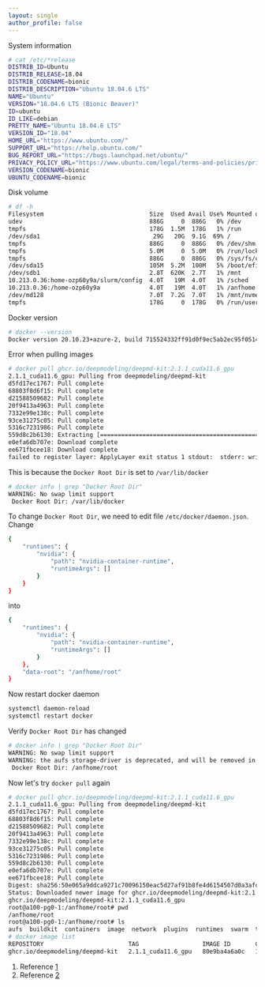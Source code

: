 ```yaml
---
layout: single
author_profile: false
---
```


System information
```bash
# cat /etc/*release
DISTRIB_ID=Ubuntu
DISTRIB_RELEASE=18.04
DISTRIB_CODENAME=bionic
DISTRIB_DESCRIPTION="Ubuntu 18.04.6 LTS"
NAME="Ubuntu"
VERSION="18.04.6 LTS (Bionic Beaver)"
ID=ubuntu
ID_LIKE=debian
PRETTY_NAME="Ubuntu 18.04.6 LTS"
VERSION_ID="18.04"
HOME_URL="https://www.ubuntu.com/"
SUPPORT_URL="https://help.ubuntu.com/"
BUG_REPORT_URL="https://bugs.launchpad.net/ubuntu/"
PRIVACY_POLICY_URL="https://www.ubuntu.com/legal/terms-and-policies/privacy-policy"
VERSION_CODENAME=bionic
UBUNTU_CODENAME=bionic
```

Disk volume
```bash
# df -h
Filesystem                              Size  Used Avail Use% Mounted on
udev                                    886G     0  886G   0% /dev
tmpfs                                   178G  1.5M  178G   1% /run
/dev/sda1                                29G   20G  9.1G  69% /
tmpfs                                   886G     0  886G   0% /dev/shm
tmpfs                                   5.0M     0  5.0M   0% /run/lock
tmpfs                                   886G     0  886G   0% /sys/fs/cgroup
/dev/sda15                              105M  5.2M  100M   5% /boot/efi
/dev/sdb1                               2.8T  620K  2.7T   1% /mnt
10.213.0.36:home-ozp60y9a/slurm/config  4.0T   19M  4.0T   1% /sched
10.213.0.36:/home-ozp60y9a              4.0T   19M  4.0T   1% /anfhome
/dev/md128                              7.0T  7.2G  7.0T   1% /mnt/nvme
tmpfs                                   178G     0  178G   0% /run/user/0
```

Docker version
```bash
# docker --version
Docker version 20.10.23+azure-2, build 715524332ff91d0f9ec5ab2ec95f051456ed1dba
```

Error when pulling images
```bash
# docker pull ghcr.io/deepmodeling/deepmd-kit:2.1.1_cuda11.6_gpu
2.1.1_cuda11.6_gpu: Pulling from deepmodeling/deepmd-kit
d5fd17ec1767: Pull complete
68803f8d6f15: Pull complete
d21588509682: Pull complete
20f9413a4963: Pull complete
7332e99e138c: Pull complete
93ce31275c05: Pull complete
5316c7231986: Pull complete
559d8c2b6130: Extracting [==================================================>]  3.296GB/3.296GB
e0efa6db707e: Download complete
ee671fbcee18: Download complete
failed to register layer: ApplyLayer exit status 1 stdout:  stderr: write /opt/deepmd-kit/lib/python3.10/site-packages/tensorflow/python/_pywrap_tensorflow_internal.so: no space left on device
```

This is because the `Docker Root Dir` is set to `/var/lib/docker`
```bash
# docker info | grep "Docker Root Dir"
WARNING: No swap limit support
 Docker Root Dir: /var/lib/docker
```

To change `Docker Root Dir`, we need to edit file `/etc/docker/daemon.json`.
Change 
```bash
{
    "runtimes": {
        "nvidia": {
            "path": "nvidia-container-runtime",
            "runtimeArgs": []
        }
    }
}
```
into
```bash
{
    "runtimes": {
        "nvidia": {
            "path": "nvidia-container-runtime",
            "runtimeArgs": []
        }
    },
    "data-root": "/anfhome/root"
}
```

Now restart docker daemon
```bash
systemctl daemon-reload
systemctl restart docker
```

Verify `Docker Root Dir` has changed
```bash
# docker info | grep "Docker Root Dir"
WARNING: No swap limit support
WARNING: the aufs storage-driver is deprecated, and will be removed in a future release.
 Docker Root Dir: /anfhome/root
```

Now let's try `docker pull` again
```bash
# docker pull ghcr.io/deepmodeling/deepmd-kit:2.1.1_cuda11.6_gpu
2.1.1_cuda11.6_gpu: Pulling from deepmodeling/deepmd-kit
d5fd17ec1767: Pull complete
68803f8d6f15: Pull complete
d21588509682: Pull complete
20f9413a4963: Pull complete
7332e99e138c: Pull complete
93ce31275c05: Pull complete
5316c7231986: Pull complete
559d8c2b6130: Pull complete
e0efa6db707e: Pull complete
ee671fbcee18: Pull complete
Digest: sha256:50e065a9ddca9271c70096150eac5d27af91b8fe4d6154507d0a3afd637547c2
Status: Downloaded newer image for ghcr.io/deepmodeling/deepmd-kit:2.1.1_cuda11.6_gpu
ghcr.io/deepmodeling/deepmd-kit:2.1.1_cuda11.6_gpu
root@a100-pg0-1:/anfhome/root# pwd
/anfhome/root
root@a100-pg0-1:/anfhome/root# ls
aufs  buildkit  containers  image  network  plugins  runtimes  swarm  tmp  trust  volumes
# docker image list
REPOSITORY                        TAG                  IMAGE ID       CREATED         SIZE
ghcr.io/deepmodeling/deepmd-kit   2.1.1_cuda11.6_gpu   80e9ba4a6a0c   11 months ago   7.2GB
```

1. Reference [1](https://stackoverflow.com/questions/24309526/how-to-change-the-docker-image-installation-directory)
1. Reference [2](https://blog.adriel.co.nz/2018/01/25/change-docker-data-directory-in-debian-jessie/)








